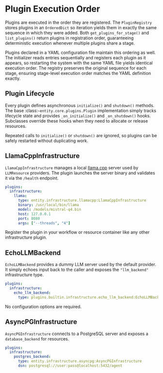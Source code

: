 # Plugin Execution Order

Plugins are executed in the order they are registered. The `PluginRegistry`
stores plugins in an `OrderedDict` so iteration yields them in exactly the
same sequence in which they were added. Both `get_plugins_for_stage()` and
`list_plugins()` return plugins in registration order, guaranteeing
deterministic execution whenever multiple plugins share a stage.

Plugins declared in a YAML configuration file maintain this ordering as well.
The initializer reads entries sequentially and registers each plugin as it
appears, so restarting the system with the same YAML file yields identical
execution order. The registry preserves the original sequence for each stage,
ensuring stage-level execution order matches the YAML definition exactly.

## Plugin Lifecycle

Every plugin defines asynchronous `initialize()` and `shutdown()` methods.  The
base :class:`~entity.core.plugins.Plugin` implementation simply tracks lifecycle
state and provides `_on_initialize()` and `_on_shutdown()` hooks.  Subclasses
override these hooks when they need to allocate or release resources.

Repeated calls to `initialize()` or `shutdown()` are ignored, so plugins can be
safely restarted without duplicating work.

## LlamaCppInfrastructure

`LlamaCppInfrastructure` manages a local [llama.cpp](https://github.com/ggerganov/llama.cpp)
server used by `LLMResource` providers. The plugin launches the server binary and
validates it via the `/health` endpoint.

```yaml
plugins:
  infrastructure:
    llama:
      type: entity.infrastructure.llamacpp:LlamaCppInfrastructure
      binary: /usr/local/bin/llama
      model: /models/mistral-q4.bin
      host: 127.0.0.1
      port: 8080
      args: ["--threads", "4"]
```

Register the plugin in your workflow or resource container like any other
infrastructure plugin.

## EchoLLMBackend

`EchoLLMBackend` provides a dummy LLM server used by the default provider. It simply echoes input
back to the caller and exposes the `"llm_backend"` infrastructure type.

```yaml
plugins:
  infrastructure:
    echo_llm_backend:
      type: plugins.builtin.infrastructure.echo_llm_backend:EchoLLMBackend
```

No configuration options are required.

## AsyncPGInfrastructure

`AsyncPGInfrastructure` connects to a PostgreSQL server and exposes a
`database_backend` for resources.

```yaml
plugins:
  infrastructure:
    postgres_backend:
      type: entity.infrastructure.asyncpg:AsyncPGInfrastructure
      dsn: postgresql://user:pass@localhost:5432/agent
```
